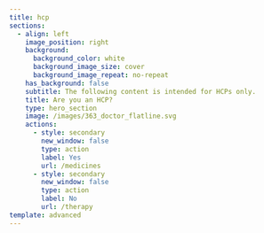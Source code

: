 ```yaml
---
title: hcp
sections:
  - align: left
    image_position: right
    background:
      background_color: white
      background_image_size: cover
      background_image_repeat: no-repeat
    has_background: false
    subtitle: The following content is intended for HCPs only.
    title: Are you an HCP?
    type: hero_section
    image: /images/363_doctor_flatline.svg
    actions:
      - style: secondary
        new_window: false
        type: action
        label: Yes
        url: /medicines
      - style: secondary
        new_window: false
        type: action
        label: No
        url: /therapy
template: advanced
---
```

